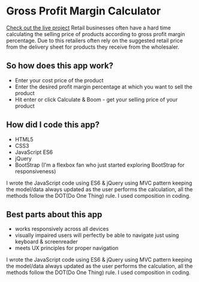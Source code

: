 # Gross Profit Margin Calculator
[Check out the live project](https://vasudevapitta.github.io/gross-profit-mvc-js/)
Retail businesses often have a hard time calculating the selling price of products according to gross profit margin percentage.
Due to this retailers often rely on the suggested retail price from the delivery sheet for products they receive from the wholesaler.

## So how does this app work?

- Enter your cost price of the product
- Enter the desired profit margin percentage at which you want to sell the product
- Hit enter or click Calculate & Boom - get your selling price of your product

## How did I code this app?

- HTML5
- CSS3
- JavaScript ES6
- jQuery
- BootStrap (I'm a flexbox fan who just started exploring BootStrap for responsiveness)

I wrote the JavaScript code using ES6 & jQuery using MVC pattern keeping the model/data always updated as the user performs the calculation, all the methods follow the DOT(Do One Thing) rule. I used composition in coding.

## Best parts about this app

- works responsively across all devices
- visually impaired users will perfectly be able to navigate just using keyboard & screenreader
- meets UX principles for proper navigation

I wrote the JavaScript code using ES6 & jQuery using MVC pattern keeping the model/data always updated as the user performs the calculation, all the methods follow the DOT(Do One Thing) rule. I used composition in coding.
